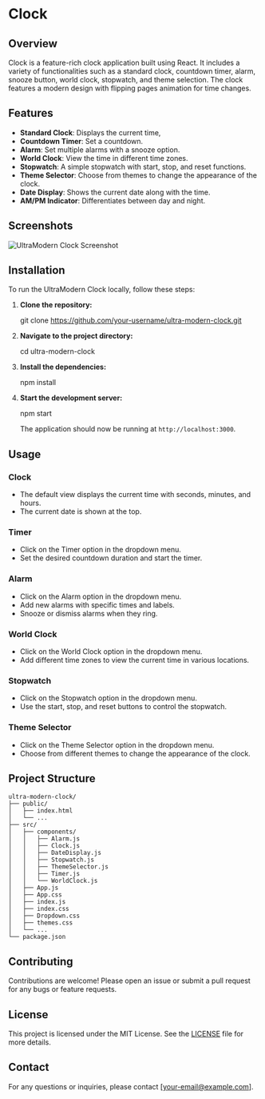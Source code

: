 #  Clock

## Overview

 Clock is a feature-rich clock application built using React. It includes a variety of functionalities such as a standard clock, countdown timer, alarm, snooze button, world clock, stopwatch, and theme selection. The clock features a modern design with flipping pages animation for time changes.

## Features

- **Standard Clock**: Displays the current time,
- **Countdown Timer**: Set a countdown.
- **Alarm**: Set multiple alarms with a snooze option.
- **World Clock**: View the time in different time zones.
- **Stopwatch**: A simple stopwatch with start, stop, and reset functions.
- **Theme Selector**: Choose from themes to change the appearance of the clock.
- **Date Display**: Shows the current date along with the time.
- **AM/PM Indicator**: Differentiates between day and night.

## Screenshots

![UltraModern Clock Screenshot](path_to_screenshot.png)

## Installation

To run the UltraModern Clock locally, follow these steps:

1. **Clone the repository:**

   git clone https://github.com/your-username/ultra-modern-clock.git

2. **Navigate to the project directory:**

   cd ultra-modern-clock

3. **Install the dependencies:**

   npm install

4. **Start the development server:**

   npm start

   The application should now be running at `http://localhost:3000`.

## Usage

### Clock

- The default view displays the current time with seconds, minutes, and hours.
- The current date is shown at the top.

### Timer

- Click on the Timer option in the dropdown menu.
- Set the desired countdown duration and start the timer.

### Alarm

- Click on the Alarm option in the dropdown menu.
- Add new alarms with specific times and labels.
- Snooze or dismiss alarms when they ring.

### World Clock

- Click on the World Clock option in the dropdown menu.
- Add different time zones to view the current time in various locations.

### Stopwatch

- Click on the Stopwatch option in the dropdown menu.
- Use the start, stop, and reset buttons to control the stopwatch.

### Theme Selector

- Click on the Theme Selector option in the dropdown menu.
- Choose from different themes to change the appearance of the clock.

## Project Structure

```
ultra-modern-clock/
├── public/
│   ├── index.html
│   └── ...
├── src/
│   ├── components/
│   │   ├── Alarm.js
│   │   ├── Clock.js
│   │   ├── DateDisplay.js
│   │   ├── Stopwatch.js
│   │   ├── ThemeSelector.js
│   │   ├── Timer.js
│   │   └── WorldClock.js
│   ├── App.js
│   ├── App.css
│   ├── index.js
│   ├── index.css
│   ├── Dropdown.css
│   ├── themes.css
│   └── ...
└── package.json
```

## Contributing

Contributions are welcome! Please open an issue or submit a pull request for any bugs or feature requests.

## License

This project is licensed under the MIT License. See the [LICENSE](LICENSE) file for more details.

## Contact

For any questions or inquiries, please contact [your-email@example.com].
